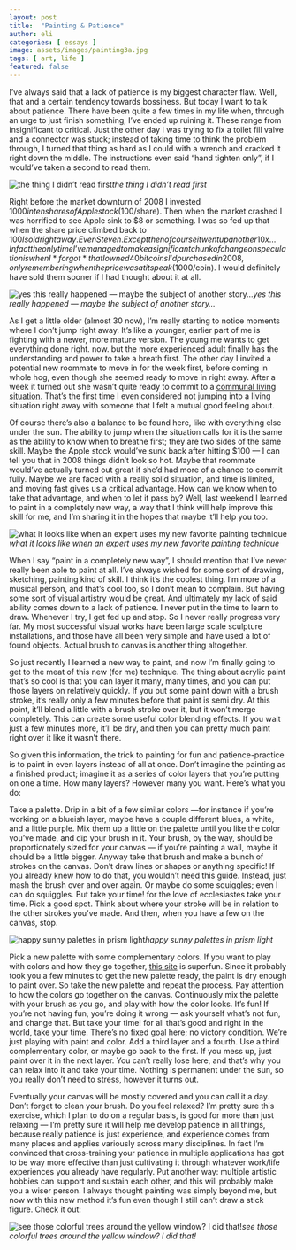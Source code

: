 ```yaml
---
layout: post
title:  "Painting & Patience"
author: eli
categories: [ essays ]
image: assets/images/painting3a.jpg
tags: [ art, life ]
featured: false
---
```


I’ve always said that a lack of patience is my biggest character flaw. Well, that and a certain tendency towards bossiness. But today I want to talk about patience. There have been quite a few times in my life when, through an urge to just finish something, I’ve ended up ruining it. These range from insignificant to critical. Just the other day I was trying to fix a toilet fill valve and a connector was stuck; instead of taking time to think the problem through, I turned that thing as hard as I could with a wrench and cracked it right down the middle. The instructions even said “hand tighten only”, if I would’ve taken a second to read them.

![the thing I didn’t read first]({{site.baseurl}}/assets/images/painting1.jpg)*the thing I didn’t read first*

Right before the market downturn of 2008 I invested $1000 in ten shares of Apple stock ($100/share). Then when the market crashed I was horrified to see Apple sink to $8 or something. I was so fed up that when the share price climbed back to $100 I sold right away. Even Steven. Except then of course it went up another 10x… In fact the only time I’ve managed to make a significant chunk of change on speculation is when I *forgot* that I owned 40 bitcoins I’d purchased in 2008, only remembering when the price was at its peak ($1000/coin). I would definitely have sold them sooner if I had thought about it at all.

![yes this really happened — maybe the subject of another story…]({{site.baseurl}}/assets/images/painting2.jpg)*yes this really happened — maybe the subject of another story…*

As I get a little older (almost 30 now), I’m really starting to notice moments where I don’t jump right away. It’s like a younger, earlier part of me is fighting with a newer, more mature version. The young me wants to get everything done right. now. but the more experienced adult finally has the understanding and power to take a breath first. The other day I invited a potential new roommate to move in for the week first, before coming in whole hog, even though she seemed ready to move in right away. After a week it turned out she wasn’t quite ready to commit to a [communal living situation]({{site.baseurl}}/blog/post-scarcity). That’s the first time I even considered not jumping into a living situation right away with someone that I felt a mutual good feeling about.

Of course there’s also a balance to be found here, like with everything else under the sun. The ability to jump when the situation calls for it is the same as the ability to know when to breathe first; they are two sides of the same skill. Maybe the Apple stock would’ve sunk back after hitting $100 — I can tell you that in 2008 things didn’t look so hot. Maybe that roommate would’ve actually turned out great if she’d had more of a chance to commit fully. Maybe we are faced with a really solid situation, and time is limited, and moving fast gives us a critical advantage. How can we know when to take that advantage, and when to let it pass by? Well, last weekend I learned to paint in a completely new way, a way that I think will help improve this skill for me, and I’m sharing it in the hopes that maybe it’ll help you too.

![what it looks like when an expert uses my new favorite painting technique]({{site.baseurl}}/assets/images/painting3a.jpg)*what it looks like when an expert uses my new favorite painting technique*

When I say “paint in a completely new way”, I should mention that I’ve never really been able to paint at all. I’ve always wished for some sort of drawing, sketching, painting kind of skill. I think it’s the coolest thing. I’m more of a musical person, and that’s cool too, so I don’t mean to complain. But having some sort of visual artistry would be great. And ultimately my lack of said ability comes down to a lack of patience. I never put in the time to learn to draw. Whenever I try, I get fed up and stop. So I never really progress very far. My most successful visual works have been large scale sculpture installations, and those have all been very simple and have used a lot of found objects. Actual brush to canvas is another thing altogether.

So just recently I learned a new way to paint, and now I’m finally going to get to the meat of this new (for me) technique. The thing about acrylic paint that’s so cool is that you can layer it many, many times, and you can put those layers on relatively quickly. If you put some paint down with a brush stroke, it’s really only a few minutes before that paint is semi dry. At this point, it’ll blend a little with a brush stroke over it, but it won’t merge completely. This can create some useful color blending effects. If you wait just a few minutes more, it’ll be dry, and then you can pretty much paint right over it like it wasn’t there.

So given this information, the trick to painting for fun and patience-practice is to paint in even layers instead of all at once. Don’t imagine the painting as a finished product; imagine it as a series of color layers that you’re putting on one a time. How many layers? However many you want. Here’s what you do:

Take a palette. Drip in a bit of a few similar colors —for instance if you’re working on a blueish layer, maybe have a couple different blues, a white, and a little purple. Mix them up a little on the palette until you like the color you’ve made, and dip your brush in it. Your brush, by the way, should be proportionately sized for your canvas — if you’re painting a wall, maybe it should be a little bigger. Anyway take that brush and make a bunch of strokes on the canvas. Don’t draw lines or shapes or anything specific! If you already knew how to do that, you wouldn’t need this guide. Instead, just mash the brush over and over again. Or maybe do some squiggles; even I can do squiggles. But take your time! for the love of ecclesiastes take your time. Pick a good spot. Think about where your stroke will be in relation to the other strokes you’ve made. And then, when you have a few on the canvas, stop.

![happy sunny palettes in prism light]({{site.baseurl}}/assets/images/painting4.jpg)*happy sunny palettes in prism light*

Pick a new palette with some complementary colors. If you want to play with colors and how they go together, [this site](http://paletton.com/) is superfun. Since it probably took you a few minutes to get the new palette ready, the paint is dry enough to paint over. So take the new palette and repeat the process. Pay attention to how the colors go together on the canvas. Continuously mix the palette with your brush as you go, and play with how the color looks. It’s fun! If you’re not having fun, you’re doing it wrong — ask yourself what’s not fun, and change that. But take your time! for all that’s good and right in the world, take your time. There’s no fixed goal here; no victory condition. We’re just playing with paint and color. Add a third layer and a fourth. Use a third complementary color, or maybe go back to the first. If you mess up, just paint over it in the next layer. You can’t really lose here, and that’s why you can relax into it and take your time. Nothing is permanent under the sun, so you really don’t need to stress, however it turns out.

Eventually your canvas will be mostly covered and you can call it a day. Don’t forget to clean your brush. Do you feel relaxed? I’m pretty sure this exercise, which I plan to do on a regular basis, is good for more than just relaxing — I’m pretty sure it will help me develop patience in all things, because really patience is just experience, and experience comes from many places and applies variously across many disciplines. In fact I’m convinced that cross-training your patience in multiple applications has got to be way more effective than just cultivating it through whatever work/life experiences you already have regularly. Put another way: multiple artistic hobbies can support and sustain each other, and this will probably make you a wiser person. I always thought painting was simply beyond me, but now with this new method it’s fun even though I still can’t draw a stick figure. Check it out:

![see those colorful trees around the yellow window? I did that!]({{site.baseurl}}/assets/images/painting5.jpg)*see those colorful trees around the yellow window? I did that!*
